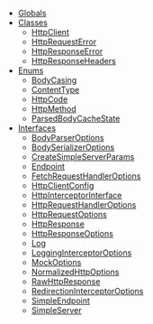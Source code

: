 * [Globals](globals.md)
* [Classes]()
  * [HttpClient](classes/httpclient.md)
  * [HttpRequestError](classes/httprequesterror.md)
  * [HttpResponseError](classes/httpresponseerror.md)
  * [HttpResponseHeaders](classes/httpresponseheaders.md)
* [Enums]()
  * [BodyCasing](enums/bodycasing.md)
  * [ContentType](enums/contenttype.md)
  * [HttpCode](enums/httpcode.md)
  * [HttpMethod](enums/httpmethod.md)
  * [ParsedBodyCacheState](enums/parsedbodycachestate.md)
* [Interfaces]()
  * [BodyParserOptions](interfaces/bodyparseroptions.md)
  * [BodySerializerOptions](interfaces/bodyserializeroptions.md)
  * [CreateSimpleServerParams](interfaces/createsimpleserverparams.md)
  * [Endpoint](interfaces/endpoint.md)
  * [FetchRequestHandlerOptions](interfaces/fetchrequesthandleroptions.md)
  * [HttpClientConfig](interfaces/httpclientconfig.md)
  * [HttpInterceptorInterface](interfaces/httpinterceptorinterface.md)
  * [HttpRequestHandlerOptions](interfaces/httprequesthandleroptions.md)
  * [HttpRequestOptions](interfaces/httprequestoptions.md)
  * [HttpResponse](interfaces/httpresponse.md)
  * [HttpResponseOptions](interfaces/httpresponseoptions.md)
  * [Log](interfaces/log.md)
  * [LoggingInterceptorOptions](interfaces/logginginterceptoroptions.md)
  * [MockOptions](interfaces/mockoptions.md)
  * [NormalizedHttpOptions](interfaces/normalizedhttpoptions.md)
  * [RawHttpResponse](interfaces/rawhttpresponse.md)
  * [RedirectionInterceptorOptions](interfaces/redirectioninterceptoroptions.md)
  * [SimpleEndpoint](interfaces/simpleendpoint.md)
  * [SimpleServer](interfaces/simpleserver.md)